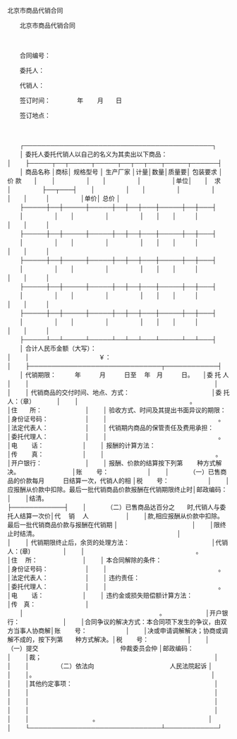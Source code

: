 



北京市商品代销合同



 


 　　北京市商品代销合同
 
　　



　　合同编号：　　

　　委托人：　　　　　　　　　　　

　　代销人：　　　　　　　　　　　　 

　　签订时间：　　　　 年　　 月　　日　　　　　　　　　

　　签订地点：

　　


　　┌───────────────────────────────────────────┐
　　│ 委托人委托代销人以自己的名义为其卖出以下商品：　　　　　　　　　　　　　　　　　　　 │
　　├─────┬──┬─────┬─────┬──┬──┬───┬─────┬──────┤
　　│ 商品名称 │商标│ 规格型号 │ 生产厂家 │计量│数量│质量要│ 包装要求 │　 价 款　　│
　　│　　　　　│　　│　　　　　│　　　　　│单位│　　│　求　│　　　　　├──┬───┤
　　│　　　　　│　　│　　　　　│　　　　　│　　│　　│　　　│　　　　　│单价│ 总价 │
　　├─────┼──┼─────┼─────┼──┼──┼───┼─────┼──┼───┤
　　│　　　　　│　　│　　　　　│　　　　　│　　│　　│　　　│　　　　　│　　│　　　│
　　├─────┼──┼─────┼─────┼──┼──┼───┼─────┼──┼───┤
　　│　　　　　│　　│　　　　　│　　　　　│　　│　　│　　　│　　　　　│　　│　　　│
　　├─────┼──┼─────┼─────┼──┼──┼───┼─────┼──┼───┤
　　│　　　　　│　　│　　　　　│　　　　　│　　│　　│　　　│　　　　　│　　│　　　│
　　├─────┼──┼─────┼─────┼──┼──┼───┼─────┼──┼───┤
　　│　　　　　│　　│　　　　　│　　　　　│　　│　　│　　　│　　　　　│　　│　　　│
　　├─────┼──┼─────┼─────┼──┼──┼───┼─────┼──┼───┤
　　│　　　　　│　　│　　　　　│　　　　　│　　│　　│　　　│　　　　　│　　│　　　│
　　├─────┴──┴─────┴─────┴──┴──┴───┴─────┴──┴───┤
　　│ 合计人民币金额（大写）：　　　　　　　　　　　　　　　　　　　　　　　　　　　　　　 │
　　│　　　　　　　　　　　 ￥：　　　　　　　　　　　　　　　　　　　　　　　　　　　　　 │
　　├──────────────────────────────┬────────────┤
　　│ 代销期限：　　　年　　　月　　　日至　 年　月　　　日。　　│委 托 人　　　　　　　　│
　　│　　　　　　　　　　　　　　　　　　　　　　　　　　　　　　│　　　　　　　　　　　　│
　　│ 代销商品的交付时间、地点、方式：　　　　　　　　　　　　　 │委 托 人：（章）　　　　│
　　│　　　　　　　　　　　　　　　　　　。　　　　　　　　　　　│住　　所：　　　　　　　│
　　│ 验收方式、时间及其提出书面异议的期限：　　　　　　　　　　 │身份证号码：　　　　　　│
　　│　　　　　　　　　　　　　　　　　　。　　　　　　　　　　　│法定代表人：　　　　　　│
　　│ 代销期内商品的保管责任及费用承担：　　　　　　　　　　　　 │委托代理人：　　　　　　│
　　│　　　　　　　　　　　　　　　　　　。　　　　　　　　　　　│电　　 话：　　　　　　 │
　　│ 报酬的计算方法：　　　　　　　　　　　　　　　　　　　　　 │传　　 真：　　　　　　 │
　　│　　　　　　　　　　　　　　　　　　。　　　　　　　　　　　│开户银行：　　　　　　　│
　　│ 报酬、价款的结算按下列第　　 种方式解决。　　　　　　　　　│账　　 号：　　　　　　 │
　　│　　　 （一）已售商品的价款每月　　　日结算一次，代销人的相 │税　　 号：　　　　　　 │
　　│应报酬从价款中扣除。最后一批代销商品价款报酬在代销期限终止时│邮政编码：　　　　　　　│
　　│结清。　　　　　　　　　　　　　　　　　　　　　　　　　　　├────────────┤
　　│　　　 （二）已售商品达百分之　　时,代销人与委托人结算一次价│代　 销　 人　　　　　　│
　　│款,相应报酬从价款中扣除。最后一批代销商品价款与报酬在代销期 │　　　　　　　　　　　　│
　　│限终止时结清。　　　　　　　　　　　　　　　　　　　　　　　│　　　　　　　　　　　　│
　　│ 代销期限终止后，余货的处理方法：　　　　　　　　　　　　　 │代销 人：(章)　　　　　 │
　　│　　　　　　　　　　　　　　　　　　。　　　　　　　　　　　│住　 所：　　　　　　　 │
　　│ 本合同解除的条件：　　　　　　　　　　　　　　　　　　　　 │身份证号码：　　　　　　│
　　│　　　　　　　　　　　　　　　　　　。　　　　　　　　　　　│法定代表人：　　　　　　│
　　│ 违约责任：　　　　　　　　　　　　　　　　　　　　　　　　 │委托代理人：　　　　　　│
　　│　　　　　　　　　　　　　　　　　　。　　　　　　　　　　　│电　　 话：　　　　　　 │
　　│ 违约金或损失赔偿额计算方法：　　　　　　　　　　　　　　　 │传　真：　　　　　　　　│
　　│　　　　　　　　　　　　　　　　　　　　　　。　　　　　　　│开户银行：　　　　　　　│
　　│合同争议的解决方式：本合同项下发生的争议，由双方当事人协商解│账　　 号：　　　　　　 │
　　│决或申请调解解决；协商或调解不成的，按下列第　　种方式解决。│税　　 号：　　　　　　 │
　　│　　　　　（一）提交　　　　　　　　　　　　　 仲裁委员会仲 │邮政编码：　　　　　　　│
　　│裁；　　　　　　　　　　　　　　　　　　　　　　　　　　　　│　　　　　　　　　　　　│
　　│　　　　　（二）依法向　　　　　　　　　　　　 人民法院起诉 │　　　　　　　　　　　　│
　　│。　　　　　　　　　　　　　　　　　　　　　　　　　　　　　│　　　　　　　　　　　　│
　　│其他约定事项：　　　　　　　　　　　　　　　　　　　　　　　│　　　　　　　　　　　　│
　　│　　　　　　　　　　　　　　　　　　　　　　　　　　　　　　│　　　　　　　　　　　　│
　　│　　　　　　　　　　　　　　　　　　　　　　　　　　　　　　│　　　　　　　　　　　　│
　　│　　　　　　　　　　　　　　　　　　　　　　　　　　　　　　│　　　　　　　　　　　　│
　　│　　　　　　　　　　 。　　　　　　　　　　　　　　　　　　 │　　　　　　　　　　　　│
　　└──────────────────────────────┴────────────┘
　　

